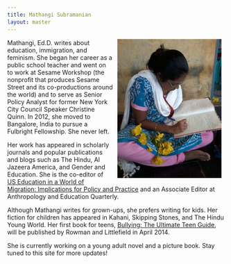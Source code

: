```yaml
---
title: Mathangi Subramanian
layout: master
---
```


<span style="margin:0 10px; float:right"><a href="" title="Mathangi Subramanian"><img src="/images/mathu.jpg" width="240" height="320" alt="Mathangi" /></a></span>

Mathangi, Ed.D. writes about education, immigration, and feminism. She began her career as a public school teacher  and went on to work at Sesame Workshop (the nonprofit that produces Sesame Street and its co-productions around the world) and to serve as Senior Policy Analyst for former New York City Council Speaker Christine Quinn. In 2012, she moved to Bangalore, India to pursue a Fulbright Fellowship. She never left.

Her work has appeared in scholarly journals and popular publications and blogs such as The Hindu, Al Jazeera America, and Gender and Education. She is the co-editor of [US Education in a World of Migration: Implications for Policy and Practice](/Books/Migration) and an Associate Editor at Anthropology and Education Quarterly. 

Although Mathangi writes for grown-ups, she prefers writing for kids. Her fiction for children has appeared in Kahani, Skipping Stones, and The Hindu Young World. Her first book for teens, [Bullying: The Ultimate Teen Guide](/Books/Migration), will be published by Rowman and Littlefield in April 2014.

She is currently working on a young adult novel and a picture book. Stay tuned to this site for more updates!